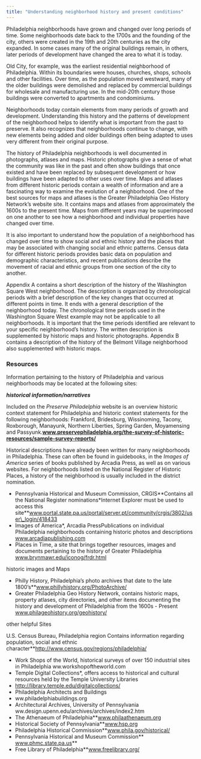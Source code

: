 ```yaml
---
title: "Understanding neighborhood history and present conditions"
---
```


Philadelphia neighborhoods have grown and changed over long periods of time. Some neighborhoods date back to the 1700s and the founding of the city, others were created in the 19th and 20th centuries as the city expanded. In some cases many of the original buildings remain, in others, later periods of development have changed the area to what it is today.

Old City, for example, was the earliest residential neighborhood of Philadelphia. Within its boundaries were houses, churches, shops, schools and other facilities. Over time, as the population moved westward, many of the older buildings were demolished and replaced by commercial buildings for wholesale and manufacturing use. In the mid-20th century those buildings were converted to apartments and condominiums.

Neighborhoods today contain elements from many periods of growth and development. Understanding this history and the patterns of development of the neighborhood helps to identify what is important from the past to preserve. It also recognizes that neighborhoods continue to change, with new elements being added and older buildings often being adapted to uses very different from their original purpose.

The history of Philadelphia neighborhoods is well documented in photographs, atlases and maps. Historic photographs give a sense of what the community was like in the past and often show buildings that once existed and have been replaced by subsequent development or how buildings have been adapted to other uses over time. Maps and atlases from different historic periods contain a wealth of information and are a fascinating way to examine the evolution of a neighborhood. One of the best sources for maps and atlases is the Greater Philadelphia Geo History Network’s website site. It contains maps and atlases from approximately the 1600s to the present time. Maps from different years may be superimposed on one another to see how a neighborhood and individual properties have changed over time.

It is also important to understand how the population of a neighborhood has changed over time to show social and ethnic history and the places that may be associated with changing social and ethnic patterns. Census data for different historic periods provides basic data on population and demographic characteristics, and recent publications describe the movement of racial and ethnic groups from one section of the city to another.

Appendix A contains a short description of the history of the Washington Square West neighborhood. The description is organized by chronological periods with a brief description of the key changes that occurred at different points in time. It ends with a general description of the neighborhood today. The chronological time periods used in the Washington Square West example may not be applicable to all neighborhoods. It is important that the time periods identified are relevant to your specific neighborhood’s history. The written description is supplemented by historic maps and historic photographs. Appendix B contains a description of the history of the Belmont Village neighborhood also supplemented with historic maps.

### Resources

Information pertaining to the history of Philadelphia and various neighborhoods may be located at the following sites:

***historical information/narratives***

Included on the *Preserve Philadelphia* website is an overview historic context statement for Philadelphia and historic context statements for the following neighborhoods: Frankford, Bridesburg, Wissinoming, Tacony, Roxborough, Manayunk, Northern Liberties, Spring Garden, Moyamensing and Passyunk.**www.preservephiladelphia.org/the-survey-of-historic-resources/sample-survey-reports/**

Historical descriptions have already been written for many neighborhoods in Philadelphia. These can often be found in guidebooks, in the *Images of America* series of books published by Arcadia Press, as well as on various websites. For neighborhoods listed on the National Register of Historic Places, a history of the neighborhood is usually included in the
district nomination.

- Pennsylvania Historical and Museum Commission, CRGIS\**Contains all the National Register nominations\*Internet Explorer must be used to access this site**www.portal.state.pa.us/portal/server.pt/community/crgis/3802/user\_login/418433
- Images of America*, Arcadia PressPublications on individual Philadelphia neighborhoods containing historic photos and descriptions www.arcadiapublishing.com
- Places in Time, a site that brings together resources, images and documents pertaining to the history of Greater Philadelphia www.brynmawr.edu/iconog/frdr.html

historic images and Maps

- Philly History, Philadelphia’s photo archives that date to the late
1800’s**www.phillyhistory.org/PhotoArchive/
- Greater Philadelphia Geo History Network, contains historic maps, property atlases, city directories, and other items documenting the history and development of Philadelphia from the 1600s - Present www.philageohistory.org/geohistory/

other helpful Sites

U.S. Census Bureau, Philadelphia region Contains information regarding population, social and ethnic character**http://www.census.gov/regions/philadelphia/

- Work Shops of the World, historical surveys of over 150 industrial sites in Philadelphia ww.workshopoftheworld.com
- Temple Digital Collections*, offers access to historical and cultural resources held by the Temple University Libraries
- http://library.temple.edu/digitalcollections/
- Philadelphia Architects and Buildings
- ww.philadelphiabuildings.org
- Architectural Archives, University of Pennsylvania ww.design.upenn.edu/archives/archives/index2.htm
- The Athenaeum of Philadelphia**www.philaathenaeum.org
- Historical Society of Pennsylvania**www.hsp.org
- Philadelphia Historical Commission**www.phila.gov/historical/
- Pennsylvania Historical and Museum Commission** www.phmc.state.pa.us**
- Free Library of Philadelphia**www.freelibrary.org/
